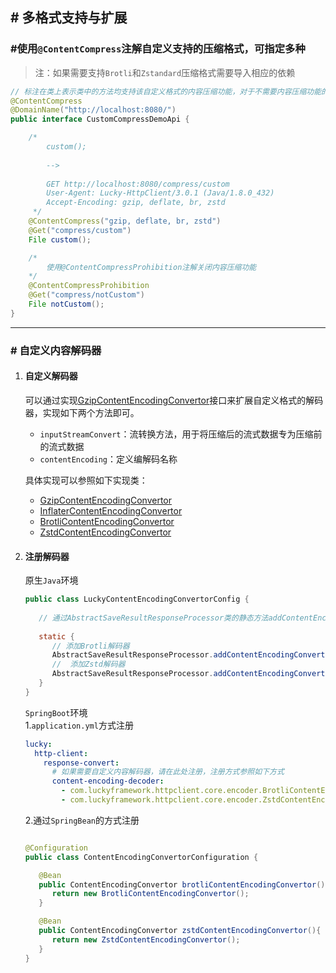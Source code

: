## # 多格式支持与扩展

### #使用`@ContentCompress`注解自定义支持的压缩格式，可指定多种

> 注：如果需要支持`Brotli`和`Zstandard`压缩格式需要导入相应的依赖

```java
// 标注在类上表示类中的方法均支持该自定义格式的内容压缩功能，对于不需要内容压缩功能的方法可以使用@ContentCompressProhibition注解开关闭此功能
@ContentCompress
@DomainName("http://localhost:8080/")
public interface CustomCompressDemoApi {

    /*
        custom();
        
        --> 
        
        GET http://localhost:8080/compress/custom 
        User-Agent: Lucky-HttpClient/3.0.1 (Java/1.8.0_432)
        Accept-Encoding: gzip, deflate, br, zstd    
     */
    @ContentCompress("gzip, deflate, br, zstd")
    @Get("compress/custom")
    File custom();

    /*
        使用@ContentCompressProhibition注解关闭内容压缩功能    
    */
    @ContentCompressProhibition
    @Get("compress/notCustom")
    File notCustom();
}
```

---

### # 自定义内容解码器

1. #### 自定义解码器

   可以通过实现[GzipContentEncodingConvertor](../../../src/main/java/com/luckyframework/httpclient/core/encoder/GzipContentEncodingConvertor.java)接口来扩展自定义格式的解码器，实现如下两个方法即可。

   - `inputStreamConvert`：流转换方法，用于将压缩后的流式数据专为压缩前的流式数据
   - `contentEncoding`：定义编解码名称
   
   具体实现可以参照如下实现类：

   - [GzipContentEncodingConvertor](../../../src/main/java/com/luckyframework/httpclient/core/encoder/GzipContentEncodingConvertor.java)
   - [InflaterContentEncodingConvertor](../../../src/main/java/com/luckyframework/httpclient/core/encoder/InflaterContentEncodingConvertor.java)
   - [BrotliContentEncodingConvertor](../../../src/main/java/com/luckyframework/httpclient/core/encoder/BrotliContentEncodingConvertor.java)
   - [ZstdContentEncodingConvertor](../../../src/main/java/com/luckyframework/httpclient/core/encoder/ZstdContentEncodingConvertor.java)

2. #### 注册解码器

   原生`Java`环境
    ```java
   public class LuckyContentEncodingConvertorConfig {
       
       // 通过AbstractSaveResultResponseProcessor类的静态方法addContentEncodingConvertor类注册自定义解码器
       
       static {
          // 添加Brotli解码器
          AbstractSaveResultResponseProcessor.addContentEncodingConvertor(new BrotliContentEncodingConvertor());
          //  添加Zstd解码器
          AbstractSaveResultResponseProcessor.addContentEncodingConvertor(new ZstdContentEncodingConvertor());  
       }
   }
    ```
   
   `SpringBoot`环境  
   1.`application.yml`方式注册
   
    ```yaml
    lucky:
      http-client:
        response-convert:
          # 如果需要自定义内容解码器，请在此处注册，注册方式参照如下方式
          content-encoding-decoder:
            - com.luckyframework.httpclient.core.encoder.BrotliContentEncodingConvertor
            - com.luckyframework.httpclient.core.encoder.ZstdContentEncodingConvertor
    ```
   
   2.通过`SpringBean`的方式注册
   ```java
   
   @Configuration
   public class ContentEncodingConvertorConfiguration {
   
      @Bean
      public ContentEncodingConvertor brotliContentEncodingConvertor(){
         return new BrotliContentEncodingConvertor();
      }
   
      @Bean
      public ContentEncodingConvertor zstdContentEncodingConvertor(){
         return new ZstdContentEncodingConvertor();
      }
   }
   
   ```


